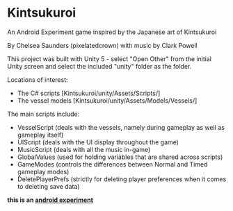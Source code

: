 # Kintsukuroi
An Android Experiment game inspired by the Japanese art of Kintsukuroi

By Chelsea Saunders (pixelatedcrown) with music by Clark Powell

This project was built with Unity 5 - select "Open Other" from the initial Unity screen and select the included 
"unity" folder as the folder.

Locations of interest:
- The C# scripts [Kintsukuroi/unity/Assets/Scripts/]
- The vessel models [Kintsukuroi/unity/Assets/Models/Vessels/]

The main scripts include:
- VesselScript (deals with the vessels, namely during gameplay as well as gameplay itself)
- UIScript (deals with the UI display throughout the game)
- MusicScript (deals with all the music in-game)
- GlobalValues (used for holding variables that are shared across scripts)
- GameModes (controls the differences between Normal and Timed gameplay modes)
- DeletePlayerPrefs (strictly for deleting player preferences when it comes to deleting save data)

<b>this is an <a href="https://www.androidexperiments.com/">android experiment</a></b>
